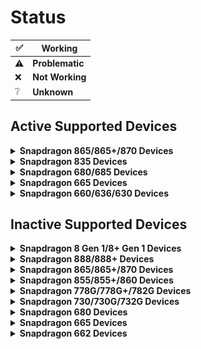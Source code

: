 # Status

|✅|Working|
|-|-------|
|⚠️|**Problematic**|
|❌|**Not Working**|
|❔|**Unknown**|

## Active Supported Devices

<details>
<summary><b><strong>Snapdragon 865/865+/870 Devices</strong></b></summary>

## Xiaomi Poco F3

<img align="right" src="https://github.com/Robotix22/Mu-Qcom/blob/main/Pictures/Xiaomi-Poco-F3.png" width="500" alt="Preview">

**Codename: alioth** <br />
**Maintainers: [AdrianoA3](https://github.com/AdrianoA3), [N1kroks](https://github.com/N1kroks)** <br />
**Contibuters: [Robotix22](https://github.com/Robotix22/), [SwedMlite](https://github.com/SwedMlite), [hyusang](https://github.com/cloudsweets/)** <br />
**Testers: [AdrianoA3](https://github.com/AdrianoA3), [N1kroks](https://github.com/N1kroks)**

### UEFI Status

|Feature|Description|State|
|:------|:----------|:---:|
|Display||✅|
|Touchscreen||❌|
|Clocks||✅|
|UFS||✅|
|Buttons||✅|
|USB||✅|
|ACPI||✅|
|Slot Switch||✅|

### OS Status

<table>
<tr><th>Windows</th><th>Linux</th></tr>
<tr><td>

|Feature|Description|State|
|:------|:----------|:---:|
|Boot||✅|
|UFS||✅|
|Buttons||✅|
|Proximity Sensor||❌|
|Light Sensor||❌|
|Accelerometer Sensor||❌|
|Compass Sensor||❌|
|Gyroscope Sensor||❌|
|Fingerprint Sensor||❌|
|NFC Sensor||❌|
|Battery||❌|
|USB||✅|
|Charging||❌|
|WLAN||❌|
|CPU||✅|
|Touchscreen||❌|
|Bluetooth||❌|
|GPS||❌|
|Speakers||❌|
|Microphone||❌|
|GPU||❌|
|Camera||❌|
|Mobile Data||❌|
|Display||✅|
|Vibration||❌|

</td><td>

|Feature|Description|State|
|:------|:----------|:---:|
|Boot||❌|
|UFS||❌|
|Buttons||❌|
|Proximity Sensor||❌|
|Light Sensor||❌|
|Accelerometer Sensor||❌|
|Compass Sensor||❌|
|Gyroscope Sensor||❌|
|Fingerprint Sensor||❌|
|NFC Sensor||❌|
|Battery||❌|
|USB||❌|
|Charging||❌|
|WLAN||❌|
|CPU||❌|
|Touchscreen||❌|
|Bluetooth||❌|
|GPS||❌|
|Speakers||❌|
|Microphone||❌|
|GPU||❌|
|Camera||❌|
|Mobile Data||❌|
|Display||❌|
|Vibration||❌|

</td></tr> </table>

## Xiaomi Pad 6

<img align="right" src="https://github.com/Robotix22/Mu-Qcom/blob/main/Pictures/Xiaomi-Pad-6.png" width="500" alt="Preview">

**Codename: pipa** <br />
**Maintainer: [6adp](https://github.com/6adp)** <br />
**Contibuters: [Statzar](https://github.com/Statzar), [Robotix22](https://github.com/Robotix22/)** <br />
**Tester: [6adp](https://github.com/6adp)**

### UEFI Status

|Feature|Description|State|
|:------|:----------|:---:|
|Display||✅|
|Touchscreen||❌|
|Clocks||✅|
|UFS||✅|
|Buttons||✅|
|USB||✅|
|ACPI||✅|
|Slot Switch||✅|

### OS Status

<table>
<tr><th>Windows</th><th>Linux</th></tr>
<tr><td>

|Feature|Description|State|
|:------|:----------|:---:|
|Boot||✅|
|UFS||✅|
|Buttons||❌|
|Proximity Sensor||❌|
|Light Sensor||❌|
|Accelerometer Sensor||❌|
|Compass Sensor||❌|
|Gyroscope Sensor||❌|
|Hall Sensor||❌|
|Battery||❌|
|USB||✅|
|Charging||❌|
|WLAN||❌|
|CPU||✅|
|Touchscreen||❌|
|Bluetooth||❌|
|GPS||❌|
|Speakers||❌|
|Microphone||❌|
|GPU||❌|
|Camera||❌|
|Mobile Data||❌|
|Display||✅|
|Vibration||❌|

</td><td>

|Feature|Description|State|
|:------|:----------|:---:|
|Boot||✅|
|UFS||✅|
|Buttons||❌|
|Proximity Sensor||❌|
|Light Sensor||❌|
|Accelerometer Sensor||❌|
|Compass Sensor||❌|
|Gyroscope Sensor||❌|
|Hall Sensor||❌|
|Battery||❌|
|USB||✅|
|Charging||❌|
|WLAN||❌|
|CPU||✅|
|Touchscreen||❌|
|Bluetooth||❌|
|GPS||❌|
|Speakers||❌|
|Microphone||❌|
|GPU||❌|
|Camera||❌|
|Mobile Data||❌|
|Display||✅|
|Vibration||❌|

</td></tr> </table>

  </summary>
</details>

<details>
<summary><b><strong>Snapdragon 835 Devices</strong></b></summary>

## Sony Xperia XZ1

<img align="right" src="https://github.com/Robotix22/Mu-Qcom/blob/main/Pictures/Sony-Xperia-XZ1.png" width="500" alt="Preview">

**Codename: poplar** <br />
**Maintainer: [Robotix22](https://github.com/Robotix22/)** <br />
**Contibuter: None** <br />
**Tester: [Robotix22](https://github.com/Robotix22/)**

### UEFI Status

|Feature|Description|State|
|:------|:----------|:---:|
|Display||✅|
|Touchscreen||❌|
|Clocks||✅|
|UFS|Disabled to prevent Wipe|✅|
|Buttons||✅|
|USB|Host Mode works once|⚠️|
|SD Card||✅|
|ACPI||✅|

### OS Status

<table>
<tr><th>Windows</th><th>Linux</th></tr>
<tr><td>

|Feature|Description|State|
|:------|:----------|:---:|
|Boot||✅|
|UFS||❌|
|SD Card||❌|
|Buttons||❌|
|Proximity Sensor||❌|
|Light Sensor||❌|
|Accelerometer Sensor||❌|
|Compass Sensor||❌|
|Fingerprint Sensor||❌|
|Hall Sensor||❌|
|NFC Sensor||❌|
|Battery||❌|
|USB||❌|
|Charging||❌|
|WLAN||❌|
|CPU||✅|
|Touchscreen||❌|
|Bluetooth||❌|
|GPS||❌|
|Speakers||❌|
|3.5mm Audio Jack||❌|
|Microphone||❌|
|GPU||❌|
|Camera||❌|
|Mobile Data||❌|
|Display||✅|
|Vibration||❌|

</td><td>

|Feature|Description|State|
|:------|:----------|:---:|
|Boot||❌|
|UFS||❌|
|SD Card||❌|
|Buttons||❌|
|Proximity Sensor||❌|
|Light Sensor||❌|
|Accelerometer Sensor||❌|
|Compass Sensor||❌|
|Fingerprint Sensor||❌|
|Hall Sensor||❌|
|NFC Sensor||❌|
|Battery||❌|
|USB||❌|
|Charging||❌|
|WLAN||❌|
|CPU||❌|
|Touchscreen||❌|
|Bluetooth||❌|
|GPS||❌|
|Speakers||❌|
|3.5mm Audio Jack||❌|
|Microphone||❌|
|GPU||❌|
|Camera||❌|
|Mobile Data||❌|
|Display||❌|
|Vibration||❌|

</td></tr> </table>

  </summary>
</details>

<details>
<summary><b><strong>Snapdragon 680/685 Devices</strong></b></summary>

## Xiaomi Redmi 10C

<img align="right" src="https://github.com/Robotix22/Mu-Qcom/blob/main/Pictures/Xiaomi-Redmi-10C.png" width="500" alt="Preview">

**Codename: fog** <br />
**Maintainer: [Statzar](https://github.com/Statzar)** <br />
**Contibuters: None** <br />
**Tester: [Statzar](https://github.com/Statzar)**

### UEFI Status

|Feature|Description|State|
|:------|:----------|:---:|
|Display||✅|
|Touchscreen||❌|
|Clocks||✅|
|UFS||✅|
|Buttons||✅|
|USB|No USB Power|⚠️|
|SD Card||✅|
|ACPI||✅|
|Slot Switch||✅|

### OS Status

<table>
<tr><th>Windows</th><th>Linux</th></tr>
<tr><td>

|Feature|Description|State|
|:------|:----------|:---:|
|Boot||✅|
|UFS||✅|
|SD Card||❌|
|Buttons||❌|
|Proximity Sensor||❌|
|Light Sensor||❌|
|Accelerometer Sensor||❌|
|Compass Sensor||❌|
|Fingerprint Sensor||❌|
|NFC Sensor||❌|
|Battery||❌|
|USB|No USB Power|⚠️|
|Charging||❌|
|WLAN||❌|
|CPU|4 Cores only|⚠️|
|Touchscreen||❌|
|Bluetooth||❌|
|GPS||❌|
|Speakers||❌|
|3.5mm Audio Jack||❌|
|Microphone||❌|
|GPU||❌|
|Camera||❌|
|Mobile Data||❌|
|Display||✅|
|Vibration||❌|

</td><td>

|Feature|Description|State|
|:------|:----------|:---:|
|Boot||✅|
|UFS||✅|
|SD Card||❌|
|Buttons||❌|
|Proximity Sensor||❌|
|Light Sensor||❌|
|Accelerometer Sensor||❌|
|Compass Sensor||❌|
|Fingerprint Sensor||❌|
|NFC Sensor||❌|
|Battery||❌|
|USB|No USB Power|⚠️|
|Charging||❌|
|WLAN||❌|
|CPU|4 Cores only|⚠️|
|Touchscreen||❌|
|Bluetooth||❌|
|GPS||❌|
|Speakers||❌|
|3.5mm Audio Jack||❌|
|Microphone||❌|
|GPU||❌|
|Camera||❌|
|Mobile Data||❌|
|Display||✅|
|Vibration||❌|

</td></tr> </table>

## Xiaomi Redmi Note 12

<img align="right" src="https://github.com/Robotix22/Mu-Qcom/blob/main/Pictures/Xiaomi-Redmi-Note-12.png" width="500" alt="Preview">

**Codename: tapas** <br />
**Maintainer: [6adp](https://github.com/6adp)** <br />
**Contibuters: None** <br />
**Tester: [6adp](https://github.com/6adp)**

### UEFI Status

|Feature|Description|State|
|:------|:----------|:---:|
|Display||✅|
|Touchscreen||❌|
|Clocks||✅|
|UFS||✅|
|Buttons||✅|
|USB|No USB Power|⚠️|
|SD Card||✅|
|ACPI||✅|
|Slot Switch||✅|

### OS Status

<table>
<tr><th>Windows</th><th>Linux</th></tr>
<tr><td>

|Feature|Description|State|
|:------|:----------|:---:|
|Boot||✅|
|UFS||✅|
|SD Card||❌|
|Buttons||❌|
|Proximity Sensor||❌|
|Light Sensor||❌|
|Accelerometer Sensor||❌|
|Compass Sensor||❌|
|Fingerprint Sensor||❌|
|NFC Sensor||❌|
|Battery||❌|
|USB|No USB Power|⚠️|
|Charging||❌|
|WLAN||❌|
|CPU|4 Cores only|⚠️|
|Touchscreen||❌|
|Bluetooth||❌|
|GPS||❌|
|Speakers||❌|
|3.5mm Audio Jack||❌|
|Microphone||❌|
|GPU||❌|
|Camera||❌|
|Mobile Data||❌|
|Display||✅|
|Vibration||❌|

</td><td>

|Feature|Description|State|
|:------|:----------|:---:|
|Boot||✅|
|UFS||✅|
|SD Card||❌|
|Buttons||❌|
|Proximity Sensor||❌|
|Light Sensor||❌|
|Accelerometer Sensor||❌|
|Compass Sensor||❌|
|Fingerprint Sensor||❌|
|NFC Sensor||❌|
|Battery||❌|
|USB|No USB Power|⚠️|
|Charging||❌|
|WLAN||❌|
|CPU|4 Cores only|⚠️|
|Touchscreen||❌|
|Bluetooth||❌|
|GPS||❌|
|Speakers||❌|
|3.5mm Audio Jack||❌|
|Microphone||❌|
|GPU||❌|
|Camera||❌|
|Mobile Data||❌|
|Display||✅|
|Vibration||❌|

</td></tr> </table>

  </summary>
</details>

<details>
<summary><b><strong>Snapdragon 665 Devices</strong></b></summary>

## Xiaomi Redmi Note 8/8T

<img align="right" src="https://github.com/Robotix22/Mu-Qcom/blob/main/Pictures/Xiaomi-Redmi-Note-8.png" width="500" alt="Preview">

**Codename: ginkgo** <br />
**Maintainer: [Robotix22](https://github.com/Robotix22/)** <br />
**Contibuters: [SwedMlite](https://github.com/SwedMlite), [Vicente Cortes](https://github.com/vicenteicc2008)** <br />
**Testers: [SwedMlite](https://github.com/SwedMlite), [kubawis128](https://github.com/kubawis128)**

### UEFI Status

|Feature|Description|State|
|:------|:----------|:---:|
|Display||✅|
|Touchscreen||❌|
|Clocks||✅|
|eMMC||✅|
|Buttons||✅|
|USB||✅|
|SD Card||❌|
|ACPI||✅|

### OS Status

<table>
<tr><th>Windows</th><th>Linux</th></tr>
<tr><td>

|Feature|Description|State|
|:------|:----------|:---:|
|Boot||✅|
|eMMC||✅|
|SD Card||❌|
|Buttons||❌|
|Proximity Sensor||❌|
|Light Sensor||❌|
|Accelerometer Sensor||❌|
|Gyroscope Sensor||❌|
|Fingerprint Sensor||❌|
|Battery||❌|
|USB||✅|
|Charging||❌|
|WLAN||❌|
|CPU|4 Cores only|⚠️|
|Touchscreen||❌|
|Bluetooth||❌|
|GPS||❌|
|Speakers||❌|
|3.5mm Audio Jack||❌|
|Microphone||❌|
|GPU||❌|
|Camera||❌|
|Mobile Data||❌|
|Display||✅|
|Vibration||❌|

</td><td>

|Feature|Description|State|
|:------|:----------|:---:|
|Boot||❌|
|eMMC||❌|
|SD Card||❌|
|Buttons||❌|
|Proximity Sensor||❌|
|Light Sensor||❌|
|Accelerometer Sensor||❌|
|Gyroscope Sensor||❌|
|Fingerprint Sensor||❌|
|Battery||❌|
|USB||❌|
|Charging||❌|
|WLAN||❌|
|CPU||❌|
|Touchscreen||❌|
|Bluetooth||❌|
|GPS||❌|
|Speakers||❌|
|3.5mm Audio Jack||❌|
|Microphone||❌|
|GPU||❌|
|Camera||❌|
|Mobile Data||❌|
|Display||❌|
|Vibration||❌|

</td></tr> </table>

  </summary>
</details>

<details>
<summary><b><strong>Snapdragon 660/636/630 Devices</strong></b></summary>

## Xiaomi Mi Max 3

<img align="right" src="https://github.com/Robotix22/Mu-Qcom/blob/main/Pictures/Xiaomi-Mi-Max-3.png" width="500" alt="Preview">

**Codename: nitrogen** <br />
**Maintainer: [AistopGit](https://github.com/AistopGit)** <br />
**Contibuters: [Robotix22](https://github.com/Robotix22/)** <br />
**Tester: [AistopGit](https://github.com/AistopGit)**

### UEFI Status

|Feature|Description|State|
|:------|:----------|:---:|
|Display||✅|
|Touchscreen||❌|
|Clocks||✅|
|eMMC||✅|
|Buttons||✅|
|USB|No USB Host|⚠️|
|SD Card||❌|
|ACPI||✅|

### OS Status

<table>
<tr><th>Windows</th><th>Linux</th></tr>
<tr><td>

|Feature|Description|State|
|:------|:----------|:---:|
|Boot||✅|
|eMMC||❌|
|SD Card||❌|
|Buttons||❌|
|Proximity Sensor||❌|
|Light Sensor||❌|
|Accelerometer Sensor||❌|
|Compass Sensor||❌|
|Gyroscope Sensor||❌|
|Fingerprint Sensor||❌|
|Hall Sensor||❌|
|Battery||❌|
|USB|Unstable|⚠️|
|Charging||❌|
|WLAN||❌|
|CPU||✅|
|Touchscreen||❌|
|Bluetooth||❌|
|GPS||❌|
|Speakers||❌|
|3.5mm Audio Jack||❌|
|Microphone||❌|
|GPU||❌|
|Camera||❌|
|Mobile Data||❌|
|Display||✅|
|Vibration||❌|

</td><td>

|Feature|Description|State|
|:------|:----------|:---:|
|Boot||✅|
|eMMC||❌|
|SD Card||❌|
|Buttons||❌|
|Proximity Sensor||❌|
|Light Sensor||❌|
|Accelerometer Sensor||❌|
|Compass Sensor||❌|
|Gyroscope Sensor||❌|
|Fingerprint Sensor||❌|
|Hall Sensor||❌|
|Battery||❌|
|USB||✅|
|Charging||❌|
|WLAN||❌|
|CPU||✅|
|Touchscreen||❌|
|Bluetooth||❌|
|GPS||❌|
|Speakers||❌|
|3.5mm Audio Jack||❌|
|Microphone||❌|
|GPU||❌|
|Camera||❌|
|Mobile Data||❌|
|Display||✅|
|Vibration||❌|

</td></tr> </table>

  </summary>
</details>

## Inactive Supported Devices

<details>
<summary><b><strong>Snapdragon 8 Gen 1/8+ Gen 1 Devices</strong></b></summary>

## Samsung Galaxy Tab S8 5G

**WARNING: This Device has no Maintainer!** <br />
**WARNING: Only Debug Build work right now!** <br />
**NOTE: A Protocol called DTBExt is missing wich leads to the Unstable State.**

<img align="right" src="https://github.com/Robotix22/Mu-Qcom/blob/main/Pictures/Samsung-Galaxy-Tab-S8-5G.png" width="500" alt="Preview">

**Codename: gts8** <br />
**Maintainer: None** <br />
**Contibuters: None** <br />
**Tester: None**

### UEFI Status

|Feature|Description|State|
|:------|:----------|:---:|
|Display||✅|
|Touchscreen||❌|
|Clocks||✅|
|UFS||✅|
|Buttons|Pwr Button does not work|⚠️|
|USB|No USB Host & Power|⚠️|
|SD Card|Needs working SdccDxe|❌|
|ACPI||✅|

### OS Status

<table>
<tr><th>Windows</th><th>Linux</th></tr>
<tr><td>

|Feature|Description|State|
|:------|:----------|:---:|
|Boot||✅|
|UFS|Needs Special Setup|✅|
|SD Card||❌|
|Buttons||❌|
|Proximity Sensor||❌|
|Light Sensor||❌|
|Accelerometer Sensor||❌|
|Compass Sensor||❌|
|Gyroscope Sensor||❌|
|Fingerprint Sensor||❌|
|Hall Sensor||❌|
|Battery||❌|
|USB||❌|
|Charging||❌|
|WLAN||❌|
|CPU|Only One Core working right now|⚠️|
|Touchscreen||❌|
|Bluetooth||❌|
|GPS||❌|
|Speakers||❌|
|Microphone||❌|
|GPU||❌|
|Camera||❌|
|Mobile Data||❌|
|Display||✅|
|Vibration||❌|
|S Pen||❌|

</td><td>

|Feature|Description|State|
|:------|:----------|:---:|
|Boot||❌|
|UFS||❌|
|SD Card||❌|
|Buttons||❌|
|Proximity Sensor||❌|
|Light Sensor||❌|
|Accelerometer Sensor||❌|
|Compass Sensor||❌|
|Gyroscope Sensor||❌|
|Fingerprint Sensor||❌|
|Hall Sensor||❌|
|Battery||❌|
|USB||❌|
|Charging||❌|
|WLAN||❌|
|CPU||❌|
|Touchscreen||❌|
|Bluetooth||❌|
|GPS||❌|
|Speakers||❌|
|Microphone||❌|
|GPU||❌|
|Camera||❌|
|Mobile Data||❌|
|Display||❌|
|Vibration||❌|
|S Pen||❌|

</td></tr> </table>

  </summary>
</details>

<details>
<summary><b><strong>Snapdragon 888/888+ Devices</strong></b></summary>

## Samsung Galaxy Z Fold 3 5G

<img align="right" src="https://github.com/Robotix22/Mu-Qcom/blob/main/Pictures/Samsung-Galaxy-Z-Fold-3-5G.png" width="500" alt="Preview">

**Codename: q2q** <br />
**Maintainer: [Azkali](https://github.com/Azkali/)** <br />
**Contibuters: [Robotix22](https://github.com/Robotix22/)** <br />
**Tester: [Azkali](https://github.com/Azkali/)**

### UEFI Status

|Feature|Description|State|
|:------|:----------|:---:|
|Display||✅|
|Touchscreen||❌|
|Clocks||✅|
|UFS||✅|
|Buttons|Pwr Button does not work|⚠️|
|USB|No USB Host & Power|⚠️|
|ACPI||✅|

### OS Status

<table>
<tr><th>Windows</th><th>Linux</th></tr>
<tr><td>

|Feature|Description|State|
|:------|:----------|:---:|
|Boot||✅|
|UFS||❌|
|Buttons||❌|
|Proximity Sensor||❌|
|Light Sensor||❌|
|Accelerometer Sensor||❌|
|Compass Sensor||❌|
|Gyroscope Sensor||❌|
|Barometer Sensor||❌|
|Pedometer Sensor||❌|
|Geomagnetic Sensor||❌|
|Fingerprint Sensor||❌|
|Hall Sensor||❌|
|Heart Rate Sensor||❌|
|NFC Sensor||❌|
|Battery||❌|
|USB||❌|
|Charging||❌|
|WLAN||❌|
|CPU|Only One Core working right now|⚠️|
|Touchscreen||❌|
|Bluetooth||❌|
|GPS||❌|
|Speakers||❌|
|Microphone||❌|
|GPU||❌|
|Camera||❌|
|Mobile Data||❌|
|Display||✅|
|Vibration||❌|

</td><td>

|Feature|Description|State|
|:------|:----------|:---:|
|Boot||❌|
|UFS||❌|
|Buttons||❌|
|Proximity Sensor||❌|
|Light Sensor||❌|
|Accelerometer Sensor||❌|
|Compass Sensor||❌|
|Gyroscope Sensor||❌|
|Barometer Sensor||❌|
|Pedometer Sensor||❌|
|Geomagnetic Sensor||❌|
|Fingerprint Sensor||❌|
|Hall Sensor||❌|
|Heart Rate Sensor||❌|
|NFC Sensor||❌|
|Battery||❌|
|USB||❌|
|Charging||❌|
|WLAN||❌|
|CPU||❌|
|Touchscreen||❌|
|Bluetooth||❌|
|GPS||❌|
|Speakers||❌|
|Microphone||❌|
|GPU||❌|
|Camera||❌|
|Mobile Data||❌|
|Display||❌|
|Vibration||❌|

</td></tr> </table>

## Xiaomi Mi 11

<img align="right" src="https://github.com/Robotix22/Mu-Qcom/blob/main/Pictures/Xiaomi-Mi-11.png" width="500" alt="Preview">

**Codename: venus** <br />
**Maintainer: [Daniel224455/Daniel6745](https://github.com/Daniel224455/)** <br />
**Contibuters: [Robotix22](https://github.com/Robotix22/)** <br />
**Tester: [Daniel224455/Daniel6745](https://github.com/Daniel224455/)**

### UEFI Status

|Feature|Description|State|
|:------|:----------|:---:|
|Display||✅|
|Touchscreen||❌|
|Clocks||✅|
|UFS||✅|
|Buttons||✅|
|USB|No USB Power|⚠️|
|ACPI||✅|
|Slot Switch||✅|

### OS Status

<table>
<tr><th>Windows</th><th>Linux</th></tr>
<tr><td>

|Feature|Description|State|
|:------|:----------|:---:|
|Boot||✅|
|UFS||❌|
|Buttons||❌|
|Proximity Sensor||❌|
|Light Sensor||❌|
|Accelerometer Sensor||❌|
|Compass Sensor||❌|
|Gyroscope Sensor||❌|
|Barometer Sensor||❌|
|Geomagnetic Sensor||❌|
|Fingerprint Sensor||❌|
|Hall Sensor||❌|
|Gravity Sensor||❌|
|NFC Sensor||❌|
|Battery||❌|
|USB||❌|
|Charging||❌|
|WLAN||❌|
|CPU|Only One Core working right now|⚠️|
|Touchscreen||❌|
|Bluetooth||❌|
|GPS||❌|
|Speakers||❌|
|Microphone||❌|
|GPU||❌|
|Camera||❌|
|Mobile Data||❌|
|Display||✅|
|Vibration||❌|

</td><td>

|Feature|Description|State|
|:------|:----------|:---:|
|Boot||❌|
|UFS||❌|
|Buttons||❌|
|Proximity Sensor||❌|
|Light Sensor||❌|
|Accelerometer Sensor||❌|
|Compass Sensor||❌|
|Gyroscope Sensor||❌|
|Barometer Sensor||❌|
|Geomagnetic Sensor||❌|
|Fingerprint Sensor||❌|
|Hall Sensor||❌|
|Gravity Sensor||❌|
|NFC Sensor||❌|
|Battery||❌|
|USB||❌|
|Charging||❌|
|WLAN||❌|
|CPU||❌|
|Touchscreen||❌|
|Bluetooth||❌|
|GPS||❌|
|Speakers||❌|
|Microphone||❌|
|GPU||❌|
|Camera||❌|
|Mobile Data||❌|
|Display||❌|
|Vibration||❌|

</td></tr> </table>

## Xiaomi 11T Pro

**WARNING: This Device has no Maintainer!**

<img align="right" src="https://github.com/Robotix22/Mu-Qcom/blob/main/Pictures/Xiaomi-11T-Pro.png" width="500" alt="Preview">

**Codename: vili** <br />
**Maintainer: None** <br />
**Contibuters: None** <br />
**Tester: None**

### UEFI Status

|Feature|Description|State|
|:------|:----------|:---:|
|Display||✅|
|Touchscreen||❌|
|Clocks||✅|
|UFS||✅|
|Buttons||✅|
|USB|No USB Host & Power|⚠️|
|ACPI||✅|
|Slot Switch||✅|

### OS Status

<table>
<tr><th>Windows</th><th>Linux</th></tr>
<tr><td>

|Feature|Description|State|
|:------|:----------|:---:|
|Boot||✅|
|UFS||✅|
|Buttons||❌|
|Proximity Sensor||❌|
|Light Sensor||❌|
|Accelerometer Sensor||❌|
|Compass Sensor||❌|
|Gyroscope Sensor||❌|
|Barometer Sensor||❌|
|Geomagnetic Sensor||❌|
|Fingerprint Sensor||❌|
|Hall Sensor||❌|
|Gravity Sensor||❌|
|NFC Sensor||❌|
|Battery||❌|
|USB||❌|
|Charging||❌|
|WLAN||❌|
|CPU|Only One Core working right now|⚠️|
|Touchscreen||❌|
|Bluetooth||❌|
|GPS||❌|
|Speakers||❌|
|Microphone||❌|
|GPU||❌|
|Camera||❌|
|Mobile Data||❌|
|Display||✅|
|Vibration||❌|

</td><td>

|Feature|Description|State|
|:------|:----------|:---:|
|Boot||❌|
|UFS||❌|
|Buttons||❌|
|Proximity Sensor||❌|
|Light Sensor||❌|
|Accelerometer Sensor||❌|
|Compass Sensor||❌|
|Gyroscope Sensor||❌|
|Barometer Sensor||❌|
|Geomagnetic Sensor||❌|
|Fingerprint Sensor||❌|
|Hall Sensor||❌|
|Gravity Sensor||❌|
|NFC Sensor||❌|
|Battery||❌|
|USB||❌|
|Charging||❌|
|WLAN||❌|
|CPU||❌|
|Touchscreen||❌|
|Bluetooth||❌|
|GPS||❌|
|Speakers||❌|
|Microphone||❌|
|GPU||❌|
|Camera||❌|
|Mobile Data||❌|
|Display||❌|
|Vibration||❌|

</td></tr> </table>

  </summary>
</details>

<details>
<summary><b><strong>Snapdragon 865/865+/870 Devices</strong></b></summary>

## Lenovo Legion Tab Y700

**WARNING: This Device has no Maintainer!** <br />

<img align="right" src="https://github.com/Robotix22/Mu-Qcom/blob/main/Pictures/Lenovo-Legion-Tab-Y700.png" width="500" alt="Preview">

**Codename: 9707f** <br />
**Maintainer: None** <br />
**Contibuters: None** <br />
**Tester: None**

### UEFI Status

|Feature|Description|State|
|:------|:----------|:---:|
|Display||✅|
|Touchscreen||❌|
|Clocks||✅|
|UFS||✅|
|Buttons||✅|
|USB|No USB Power|⚠️|
|SD Card||❌|
|ACPI||✅|
|Slot Switch||✅|

### OS Status

<table>
<tr><th>Windows</th><th>Linux</th></tr>
<tr><td>

|Feature|Description|State|
|:------|:----------|:---:|
|Boot||✅|
|UFS||✅|
|SD Card||❌|
|Buttons||❌|
|Proximity Sensor||❌|
|Light Sensor||❌|
|Accelerometer Sensor||❌|
|Compass Sensor||❌|
|Gyroscope Sensor||❌|
|Fingerprint Sensor||❌|
|Hall Sensor||❌|
|Battery||❌|
|USB|No USB Power|⚠️|
|Charging||❌|
|WLAN||❌|
|CPU||✅|
|Touchscreen||❌|
|Bluetooth||❌|
|GPS||❌|
|Speakers||❌|
|3.5mm Audio Jack||❌|
|Microphone||❌|
|GPU||❌|
|Camera||❌|
|Mobile Data||❌|
|Display||✅|
|Vibration||❌|

</td><td>

|Feature|Description|State|
|:------|:----------|:---:|
|Boot||❌|
|UFS||❌|
|SD Card||❌|
|Buttons||❌|
|Proximity Sensor||❌|
|Light Sensor||❌|
|Accelerometer Sensor||❌|
|Compass Sensor||❌|
|Gyroscope Sensor||❌|
|Fingerprint Sensor||❌|
|Hall Sensor||❌|
|Battery||❌|
|USB||❌|
|Charging||❌|
|WLAN||❌|
|CPU||❌|
|Touchscreen||❌|
|Bluetooth||❌|
|GPS||❌|
|Speakers||❌|
|3.5mm Audio Jack||❌|
|Microphone||❌|
|GPU||❌|
|Camera||❌|
|Mobile Data||❌|
|Display||❌|
|Vibration||❌|

</td></tr> </table>

## OnePlus 8T

<img align="right" src="https://github.com/Robotix22/Mu-Qcom/blob/main/Pictures/OnePlus-8T.png" width="500" alt="Preview">

**Codename: kebab** <br />
**Maintainer: [SwedMlite](https://github.com/SwedMlite)** <br />
**Contibuters: [Robotix22](https://github.com/Robotix22/)** <br />
**Tester: [SwedMlite](https://github.com/SwedMlite)**

### UEFI Status

|Feature|Description|State|
|:------|:----------|:---:|
|Display||✅|
|Touchscreen||❌|
|Clocks||✅|
|UFS||✅|
|Buttons||✅|
|USB|No USB Power|⚠️|
|ACPI||✅|
|Slot Switch||✅|

### OS Status

<table>
<tr><th>Windows</th><th>Linux</th></tr>
<tr><td>

|Feature|Description|State|
|:------|:----------|:---:|
|Boot||✅|
|UFS||✅|
|Buttons||❌|
|Proximity Sensor||❌|
|Light Sensor||❌|
|Accelerometer Sensor||❌|
|Compass Sensor||❌|
|Gyroscope Sensor||❌|
|Fingerprint Sensor||❌|
|NFC Sensor||❌|
|Hall Sensor||❌|
|Battery||❌|
|USB|No USB Power|⚠️|
|Charging||❌|
|WLAN||❌|
|CPU||✅|
|Touchscreen||❌|
|Bluetooth||❌|
|GPS||❌|
|Speakers||❌|
|Microphone||❌|
|GPU||❌|
|Camera||❌|
|Mobile Data||❌|
|Display||✅|
|Vibration||❌|

</td><td>

|Feature|Description|State|
|:------|:----------|:---:|
|Boot||❌|
|UFS||❌|
|Buttons||❌|
|Proximity Sensor||❌|
|Light Sensor||❌|
|Accelerometer Sensor||❌|
|Compass Sensor||❌|
|Gyroscope Sensor||❌|
|Fingerprint Sensor||❌|
|NFC Sensor||❌|
|Hall Sensor||❌|
|Battery||❌|
|USB||❌|
|Charging||❌|
|WLAN||❌|
|CPU||❌|
|Touchscreen||❌|
|Bluetooth||❌|
|GPS||❌|
|Speakers||❌|
|Microphone||❌|
|GPU||❌|
|Camera||❌|
|Mobile Data||❌|
|Display||❌|
|Vibration||❌|

</td></tr> </table>

  </summary>
</details>

<details>
<summary><b><strong>Snapdragon 855/855+/860 Devices</strong></b></summary>

## OnePlus 7T Pro

<img align="right" src="https://github.com/Robotix22/Mu-Qcom/blob/main/Pictures/Oneplus-7T-Pro.png" width="500" alt="Preview">

**Codename: hotdog** <br />
**Maintainer: mat-777** <br />
**Contibuters: None** <br />
**Tester: mat-777**

### UEFI Status

|Feature|Description|State|
|:------|:----------|:---:|
|Display||✅|
|Touchscreen||❌|
|Clocks||✅|
|UFS||✅|
|Buttons||✅|
|USB|No USB Host & Power|⚠️|
|ACPI||✅|

### OS Status

<table>
<tr><th>Windows</th><th>Linux</th></tr>
<tr><td>

|Feature|Description|State|
|:------|:----------|:---:|
|Boot||✅|
|UFS||❌|
|Buttons||❌|
|Proximity Sensor||❌|
|Light Sensor||❌|
|Accelerometer Sensor||❌|
|Compass Sensor||❌|
|Gyroscope Sensor||❌|
|Fingerprint Sensor||❌|
|Hall Sensor||❌|
|NFC Sensor||❌|
|Battery||❌|
|USB||❌|
|Charging||❌|
|WLAN||❌|
|CPU||✅|
|Touchscreen||❌|
|Bluetooth||❌|
|GPS||❌|
|Speakers||❌|
|Microphone||❌|
|GPU||❌|
|Camera||❌|
|Mobile Data||❌|
|Display||✅|
|Vibration||❌|

</td><td>

|Feature|Description|State|
|:------|:----------|:---:|
|Boot||❌|
|UFS||❌|
|Buttons||❌|
|Proximity Sensor||❌|
|Light Sensor||❌|
|Accelerometer Sensor||❌|
|Compass Sensor||❌|
|Gyroscope Sensor||❌|
|Fingerprint Sensor||❌|
|Hall Sensor||❌|
|NFC Sensor||❌|
|Battery||❌|
|USB||❌|
|Charging||❌|
|WLAN||❌|
|CPU||❌|
|Touchscreen||❌|
|Bluetooth||❌|
|GPS||❌|
|Speakers||❌|
|Microphone||❌|
|GPU||❌|
|Camera||❌|
|Mobile Data||❌|
|Display||❌|
|Vibration||❌|

</td></tr> </table>

  </summary>
</details>

<details>
<summary><b><strong>Snapdragon 778G/778G+/782G Devices</strong></b></summary>
  
## Mi 11 Lite NE

<img align="right" src="./Pictures/Xiaomi-Mi-11-Lite-NE.png" width="500" alt="Preview">

**Codename: lisa** <br />
**Maintainer: [ETCHDEV](https://github.com/ETCHDEV/)** <br />
**Contibuter: People from Group & You** <br />
**Tester: [ETCHDEV](https://github.com/ETCHDEV/), You**

### UEFI Status

|Feature|Description|State|
|:------|:----------|:---:|
|Display||✅|
|Touchscreen||❌|
|Clocks||⚠️|
|UFS||✅|
|Buttons||✅|
|USB||❌|
|SD Card||❌|
|ACPI||❌|

### OS Status

<table>
<tr><th>Windows</th><th>Linux</th></tr>
<tr><td>

|Feature|Description|State|
|:------|:----------|:---:|
|Boot||❌|
|UFS||❌|
|SD Card||❌|
|Buttons||❌|
|Proximity Sensor||❌|
|Light Sensor||❌|
|Accelerometer Sensor||❌|
|Compass Sensor||❌|
|Fingerprint Sensor||❌|
|Hall Sensor||❌|
|NFC Sensor||❌|
|Battery||❌|
|USB||❌|
|Charging||❌|
|WLAN||❌|
|CPU||❌|
|Touchscreen||❌|
|Bluetooth||❌|
|GPS||❌|
|Speakers||❌|
|3.5mm Audio Jack||❌|
|Microphone||❌|
|GPU||❌|
|Camera||❌|
|Mobile Data||❌|
|Display||❌|
|Vibration||❌|

</td><td>

|Feature|Description|State|
|:------|:----------|:---:|
|Boot||❌|
|UFS||❌|
|SD Card||❌|
|Buttons||❌|
|Proximity Sensor||❌|
|Light Sensor||❌|
|Accelerometer Sensor||❌|
|Compass Sensor||❌|
|Fingerprint Sensor||❌|
|Hall Sensor||❌|
|NFC Sensor||❌|
|Battery||❌|
|USB||❌|
|Charging||❌|
|WLAN||❌|
|CPU||❌|
|Touchscreen||❌|
|Bluetooth||❌|
|GPS||❌|
|Speakers||❌|
|3.5mm Audio Jack||❌|
|Microphone||❌|
|GPU||❌|
|Camera||❌|
|Mobile Data||❌|
|Display||❌|
|Vibration||❌|

</td></tr> </table>

  </summary>
</details>

<details>
<summary><b><strong>Snapdragon 730/730G/732G Devices</strong></b></summary>

## Xiaomi Redmi Note 12 Pro 4G

**WARNING: This Device has no Maintainer!**

<img align="right" src="https://github.com/Robotix22/Mu-Qcom/blob/main/Pictures/Xiaomi-Redmi-Note-12-Pro-4G.png" width="500" alt="Preview">

**Codename: sweet_k6a** <br />
**Maintainer: None** <br />
**Contibuter: None** <br />
**Tester: None**

### UEFI Status

|Feature|Description|State|
|:------|:----------|:---:|
|Display||✅|
|Touchscreen||❌|
|Clocks||✅|
|UFS||✅|
|Buttons||✅|
|USB|No USB Host & Power|⚠️|
|SD Card||❌|
|ACPI||❌|

### OS Status

<table>
<tr><th>Windows</th><th>Linux</th></tr>
<tr><td>

|Feature|Description|State|
|:------|:----------|:---:|
|Boot||❌|
|UFS||❌|
|SD Card||❌|
|Buttons||❌|
|Proximity Sensor||❌|
|Light Sensor||❌|
|Accelerometer Sensor||❌|
|Compass Sensor||❌|
|Gyroscope Sensor||❌|
|Fingerprint Sensor||❌|
|NFC Sensor||❌|
|Battery||❌|
|USB||❌|
|Charging||❌|
|WLAN||❌|
|CPU||❌|
|Touchscreen||❌|
|Bluetooth||❌|
|GPS||❌|
|Speakers||❌|
|3.5mm Audio Jack||❌|
|Microphone||❌|
|GPU||❌|
|Camera||❌|
|Mobile Data||❌|
|Display||❌|
|Vibration||❌|

</td><td>

|Feature|Description|State|
|:------|:----------|:---:|
|Boot||❌|
|UFS||❌|
|SD Card||❌|
|Buttons||❌|
|Proximity Sensor||❌|
|Light Sensor||❌|
|Accelerometer Sensor||❌|
|Compass Sensor||❌|
|Gyroscope Sensor||❌|
|Fingerprint Sensor||❌|
|NFC Sensor||❌|
|Battery||❌|
|USB||❌|
|Charging||❌|
|WLAN||❌|
|CPU||❌|
|Touchscreen||❌|
|Bluetooth||❌|
|GPS||❌|
|Speakers||❌|
|3.5mm Audio Jack||❌|
|Microphone||❌|
|GPU||❌|
|Camera||❌|
|Mobile Data||❌|
|Display||❌|
|Vibration||❌|

</td></tr> </table>

  </summary>
</details>

<details>
<summary><b><strong>Snapdragon 680 Devices</strong></b></summary>

## Xiaomi Redmi Note 11

<img align="right" src="https://github.com/Robotix22/Mu-Qcom/blob/main/Pictures/Xiaomi-Redmi-Note-11.png" width="500" alt="Preview">

**Codename: spes** <br />
**Maintainer: [Statzar](https://github.com/Statzar)** <br />
**Contibuters: None** <br />
**Tester: [Statzar](https://github.com/Statzar)**

### UEFI Status

|Feature|Description|State|
|:------|:----------|:---:|
|Display||✅|
|Touchscreen||❌|
|Clocks|Screen dies|⚠️|
|UFS||❔|
|Buttons||❔|
|USB|No USB Host & Power|❔|
|SD Card||❔|
|ACPI||❌|
|Slot Switch||❔|

### OS Status

<table>
<tr><th>Windows</th><th>Linux</th></tr>
<tr><td>

|Feature|Description|State|
|:------|:----------|:---:|
|Boot||❌|
|UFS||❌|
|SD Card||❌|
|Buttons||❌|
|Proximity Sensor||❌|
|Light Sensor||❌|
|Accelerometer Sensor||❌|
|Compass Sensor||❌|
|Gyroscope Sensor||❌|
|Fingerprint Sensor||❌|
|NFC Sensor||❌|
|Battery||❌|
|USB||❌|
|Charging||❌|
|WLAN||❌|
|CPU||❌|
|Touchscreen||❌|
|Bluetooth||❌|
|GPS||❌|
|Speakers||❌|
|3.5mm Audio Jack||❌|
|Microphone||❌|
|GPU||❌|
|Camera||❌|
|Mobile Data||❌|
|Display||❌|
|Vibration||❌|

</td><td>

|Feature|Description|State|
|:------|:----------|:---:|
|Boot||❌|
|UFS||❌|
|SD Card||❌|
|Buttons||❌|
|Proximity Sensor||❌|
|Light Sensor||❌|
|Accelerometer Sensor||❌|
|Compass Sensor||❌|
|Gyroscope Sensor||❌|
|Fingerprint Sensor||❌|
|NFC Sensor||❌|
|Battery||❌|
|USB||❌|
|Charging||❌|
|WLAN||❌|
|CPU||❌|
|Touchscreen||❌|
|Bluetooth||❌|
|GPS||❌|
|Speakers||❌|
|3.5mm Audio Jack||❌|
|Microphone||❌|
|GPU||❌|
|Camera||❌|
|Mobile Data||❌|
|Display||❌|
|Vibration||❌|

</td></tr> </table>

  </summary>
</details>

<details>
<summary><b><strong>Snapdragon 665 Devices</strong></b></summary>

## Xiaomi Mi A3

<img align="right" src="https://github.com/Robotix22/Mu-Qcom/blob/main/Pictures/Xiaomi-Mi-A3.png" width="500" alt="Preview">

**Codename: laurel_sprout** <br />
**Maintainer: [Kernel357](https://github.com/Kernel357)** <br />
**Contibuters: None** <br />
**Tester: [Kernel357](https://github.com/Kernel357)**

### UEFI Status

|Feature|Description|State|
|:------|:----------|:---:|
|Display||✅|
|Touchscreen||❌|
|Clocks||✅|
|UFS||✅|
|Buttons||✅|
|USB|No USB Host & Power|⚠️|
|SD Card||❌|
|ACPI||❌|
|Slot Switch||✅|

### OS Status

<table>
<tr><th>Windows</th><th>Linux</th></tr>
<tr><td>

|Feature|Description|State|
|:------|:----------|:---:|
|Boot||❌|
|UFS||❌|
|SD Card||❌|
|Buttons||❌|
|Proximity Sensor||❌|
|Light Sensor||❌|
|Accelerometer Sensor||❌|
|Compass Sensor||❌|
|Gyroscope Sensor||❌|
|Fingerprint Sensor||❌|
|Battery||❌|
|USB||❌|
|Charging||❌|
|WLAN||❌|
|CPU||❌|
|Touchscreen||❌|
|Bluetooth||❌|
|GPS||❌|
|Speakers||❌|
|3.5mm Audio Jack||❌|
|Microphone||❌|
|GPU||❌|
|Camera||❌|
|Mobile Data||❌|
|Display||❌|
|Vibration||❌|

</td><td>

|Feature|Description|State|
|:------|:----------|:---:|
|Boot||❌|
|UFS||❌|
|SD Card||❌|
|Buttons||❌|
|Proximity Sensor||❌|
|Light Sensor||❌|
|Accelerometer Sensor||❌|
|Compass Sensor||❌|
|Gyroscope Sensor||❌|
|Fingerprint Sensor||❌|
|Battery||❌|
|USB||❌|
|Charging||❌|
|WLAN||❌|
|CPU||❌|
|Touchscreen||❌|
|Bluetooth||❌|
|GPS||❌|
|Speakers||❌|
|3.5mm Audio Jack||❌|
|Microphone||❌|
|GPU||❌|
|Camera||❌|
|Mobile Data||❌|
|Display||❌|
|Vibration||❌|

</td></tr> </table>

  </summary>
</details>

<details>
<summary><b><strong>Snapdragon 662 Devices</strong></b></summary>

## Motorola Moto G30

<img align="right" src="https://github.com/Robotix22/Mu-Qcom/blob/main/Pictures/Motorola-Moto-G30.png" width="500" alt="Preview">

**Codename: caprip** <br />
**Maintainer: [Vicente Cortes](https://github.com/vicenteicc2008)** <br />
**Contibuters: None** <br />
**Tester: [Vicente Cortes](https://github.com/vicenteicc2008)**

### UEFI Status

|Feature|Description|State|
|:------|:----------|:---:|
|Display||✅|
|Touchscreen||❌|
|Clocks||✅|
|eMMC||✅|
|Buttons|Pwr Button is Mapped as SUSPEND|⚠️|
|USB|No USB Host & Power|⚠️|
|SD Card||❌|
|ACPI||✅|

### OS Status

<table>
<tr><th>Windows</th><th>Linux</th></tr>
<tr><td>

|Feature|Description|State|
|:------|:----------|:---:|
|Boot||✅|
|eMMC||✅|
|SD Card||❌|
|Buttons||❌|
|Proximity Sensor||❌|
|Light Sensor||❌|
|Accelerometer Sensor||❌|
|Gyroscope Sensor||❌|
|Fingerprint Sensor||❌|
|NFC Sensor||❌|
|Battery||❌|
|USB||❌|
|Charging||❌|
|WLAN||❌|
|CPU|4 Cores only|⚠️|
|Touchscreen||❌|
|Bluetooth||❌|
|GPS||❌|
|Speakers||❌|
|3.5mm Audio Jack||❌|
|Microphone||❌|
|GPU||❌|
|Camera||❌|
|Mobile Data||❌|
|Display||✅|
|Vibration||❌|

</td><td>

|Feature|Description|State|
|:------|:----------|:---:|
|Boot||❌|
|eMMC||❌|
|SD Card||❌|
|Buttons||❌|
|Proximity Sensor||❌|
|Light Sensor||❌|
|Accelerometer Sensor||❌|
|Gyroscope Sensor||❌|
|Fingerprint Sensor||❌|
|NFC Sensor||❌|
|Battery||❌|
|USB||❌|
|Charging||❌|
|WLAN||❌|
|CPU||❌|
|Touchscreen||❌|
|Bluetooth||❌|
|GPS||❌|
|Speakers||❌|
|3.5mm Audio Jack||❌|
|Microphone||❌|
|GPU||❌|
|Camera||❌|
|Mobile Data||❌|
|Display||❌|
|Vibration||❌|

</td></tr> </table>

## Xiaomi Redmi 9T

<img align="right" src="https://github.com/Robotix22/Mu-Qcom/blob/main/Pictures/Xiaomi-Redmi-9T.png" width="500" alt="Preview">

**Codename: lime** <br />
**Maintainer: [Robotix22](https://github.com/Robotix22/)** <br />
**Contibuters: None** <br />
**Tester: [Xhelowrk](https://github.com/Xhelowrk)**

### UEFI Status

|Feature|Description|State|
|:------|:----------|:---:|
|Display||✅|
|Touchscreen||❌|
|Clocks||✅|
|UFS||✅|
|Buttons||✅|
|USB|No USB Host & Power|⚠️|
|SD Card||❌|
|ACPI||✅|

### OS Status

<table>
<tr><th>Windows</th><th>Linux</th></tr>
<tr><td>

|Feature|Description|State|
|:------|:----------|:---:|
|Boot||✅|
|UFS||❌|
|SD Card||❌|
|Buttons||❌|
|Proximity Sensor||❌|
|Light Sensor||❌|
|Accelerometer Sensor||❌|
|Compass Sensor||❌|
|Gyroscope Sensor||❌|
|Fingerprint Sensor||❌|
|NFC Sensor||❌|
|Battery||❌|
|USB||❌|
|Charging||❌|
|WLAN||❌|
|CPU|4 Cores only|⚠️|
|Touchscreen||❌|
|Bluetooth||❌|
|GPS||❌|
|Speakers||❌|
|3.5mm Audio Jack||❌|
|Microphone||❌|
|GPU||❌|
|Camera||❌|
|Mobile Data||❌|
|Display||✅|
|Vibration||❌|

</td><td>

|Feature|Description|State|
|:------|:----------|:---:|
|Boot||❌|
|UFS||❌|
|SD Card||❌|
|Buttons||❌|
|Proximity Sensor||❌|
|Light Sensor||❌|
|Accelerometer Sensor||❌|
|Compass Sensor||❌|
|Gyroscope Sensor||❌|
|Fingerprint Sensor||❌|
|NFC Sensor||❌|
|Battery||❌|
|USB||❌|
|Charging||❌|
|WLAN||❌|
|CPU||❌|
|Touchscreen||❌|
|Bluetooth||❌|
|GPS||❌|
|Speakers||❌|
|3.5mm Audio Jack||❌|
|Microphone||❌|
|GPU||❌|
|Camera||❌|
|Mobile Data||❌|
|Display||❌|
|Vibration||❌|

</td></tr> </table>

  </summary>
</details>
